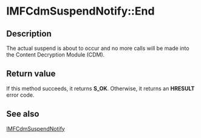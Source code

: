 # IMFCdmSuspendNotify::End

## Description

The actual suspend is about to occur and no more calls will be made into the Content Decryption Module (CDM).

## Return value

If this method succeeds, it returns **S_OK**. Otherwise, it returns an **HRESULT** error code.

## See also

[IMFCdmSuspendNotify](https://learn.microsoft.com/windows/desktop/api/mfmediaengine/nn-mfmediaengine-imfcdmsuspendnotify)